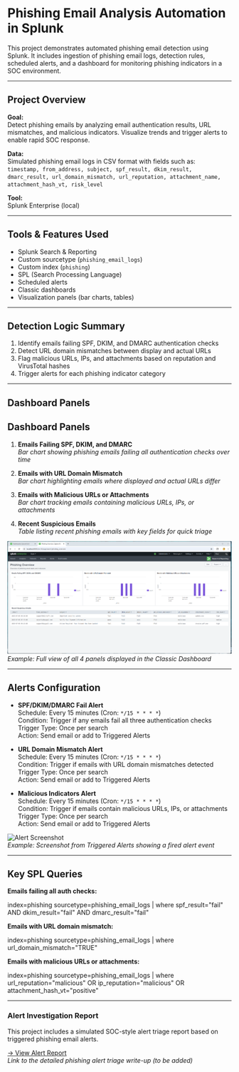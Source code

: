 # Phishing Email Analysis Automation in Splunk

This project demonstrates automated phishing email detection using Splunk. It includes ingestion of phishing email logs, detection rules, scheduled alerts, and a dashboard for monitoring phishing indicators in a SOC environment.

---

## Project Overview

**Goal:**  
Detect phishing emails by analyzing email authentication results, URL mismatches, and malicious indicators. Visualize trends and trigger alerts to enable rapid SOC response.

**Data:**  
Simulated phishing email logs in CSV format with fields such as:  
`timestamp, from_address, subject, spf_result, dkim_result, dmarc_result, url_domain_mismatch, url_reputation, attachment_name, attachment_hash_vt, risk_level`

**Tool:**  
Splunk Enterprise (local)

---

## Tools & Features Used

- Splunk Search & Reporting  
- Custom sourcetype (`phishing_email_logs`)  
- Custom index (`phishing`)  
- SPL (Search Processing Language)  
- Scheduled alerts  
- Classic dashboards  
- Visualization panels (bar charts, tables)  

---

## Detection Logic Summary

1. Identify emails failing SPF, DKIM, and DMARC authentication checks  
2. Detect URL domain mismatches between display and actual URLs  
3. Flag malicious URLs, IPs, and attachments based on reputation and VirusTotal hashes  
4. Trigger alerts for each phishing indicator category  

---

## Dashboard Panels

## Dashboard Panels

1. **Emails Failing SPF, DKIM, and DMARC**  
   *Bar chart showing phishing emails failing all authentication checks over time*

2. **Emails with URL Domain Mismatch**  
   *Bar chart highlighting emails where displayed and actual URLs differ*

3. **Emails with Malicious URLs or Attachments**  
   *Bar chart tracking emails containing malicious URLs, IPs, or attachments*

4. **Recent Suspicious Emails**  
   *Table listing recent phishing emails with key fields for quick triage*

![Dashboard Screenshot](screenshots/dashboard_phishing_overview_full.png)  
_Example: Full view of all 4 panels displayed in the Classic Dashboard_

---

## Alerts Configuration

- **SPF/DKIM/DMARC Fail Alert**  
  Schedule: Every 15 minutes (Cron: `*/15 * * * *`)  
  Condition: Trigger if any emails fail all three authentication checks  
  Trigger Type: Once per search  
  Action: Send email or add to Triggered Alerts

- **URL Domain Mismatch Alert**  
  Schedule: Every 15 minutes (Cron: `*/15 * * * *`)  
  Condition: Trigger if emails with URL domain mismatches detected  
  Trigger Type: Once per search  
  Action: Send email or add to Triggered Alerts

- **Malicious Indicators Alert**  
  Schedule: Every 15 minutes (Cron: `*/15 * * * *`)  
  Condition: Trigger if emails contain malicious URLs, IPs, or attachments  
  Trigger Type: Once per search  
  Action: Send email or add to Triggered Alerts

![Alert Screenshot](screenshots/alert_triggered.png)  
_Example: Screenshot from Triggered Alerts showing a fired alert event_  

---

## Key SPL Queries

**Emails failing all auth checks:**  

index=phishing sourcetype=phishing_email_logs
| where spf_result="fail" AND dkim_result="fail" AND dmarc_result="fail"

**Emails with URL domain mismatch:**

index=phishing sourcetype=phishing_email_logs
| where url_domain_mismatch="TRUE"

**Emails with malicious URLs or attachments:**

index=phishing sourcetype=phishing_email_logs
| where url_reputation="malicious" OR ip_reputation="malicious" OR attachment_hash_vt="positive"

---

### Alert Investigation Report

This project includes a simulated SOC-style alert triage report based on triggered phishing email alerts.

[→ View Alert Report](#)  
*Link to the detailed phishing alert triage write-up (to be added)*


